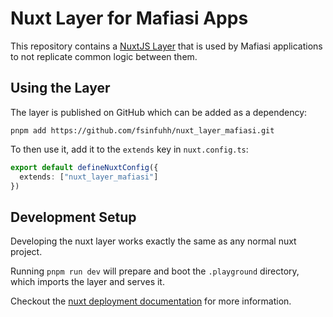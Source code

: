# Nuxt Layer for Mafiasi Apps

This repository contains a [NuxtJS Layer](https://nuxt.com/docs/getting-started/layers) that is used by Mafiasi applications to not replicate common logic between them.

## Using the Layer

The layer is published on GitHub which can be added as a dependency:

```shell
pnpm add https://github.com/fsinfuhh/nuxt_layer_mafiasi.git
```

To then use it, add it to the `extends` key in `nuxt.config.ts`:

```ts
export default defineNuxtConfig({
  extends: ["nuxt_layer_mafiasi"]
})
```

## Development Setup

Developing the nuxt layer works exactly the same as any normal nuxt project.

Running `pnpm run dev` will prepare and boot the `.playground` directory, which imports the layer and serves it.

Checkout the [nuxt deployment documentation](https://nuxt.com/docs/getting-started/deployment) for more information.
